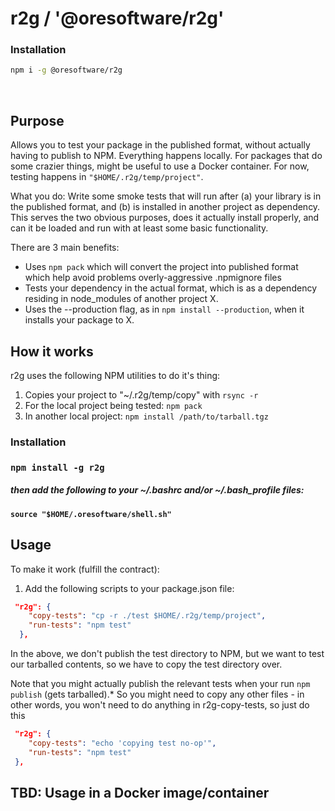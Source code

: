 
# r2g  / '@oresoftware/r2g'

### Installation

```bash
npm i -g @oresoftware/r2g
```

<br>

## Purpose

Allows you to test your package in the published format, without actually having to publish to NPM.
Everything happens locally. For packages that do some crazier things, might be useful to use a Docker container.
For now, testing happens in `"$HOME/.r2g/temp/project"`.

What you do: Write some smoke tests that will run after (a) your library is in the published format, and (b) is
installed in another project as dependency. This serves the two obvious purposes, does it actually install
properly, and can it be loaded and run with at least some basic functionality.

There are 3 main benefits:

* Uses `npm pack` which will convert the project into published format which help avoid problems overly-aggressive .npmignore files
* Tests your dependency in the actual format, which is as a dependency residing in node_modules of another project X.
* Uses the --production flag, as in `npm install --production`, when it installs your package to X.

<p>

## How it works

r2g uses the following NPM utilities to do it's thing:

1. Copies your project to "~/.r2g/temp/copy" with `rsync -r`
2. For the local project being tested: `npm pack`
3. In another local project: `npm install /path/to/tarball.tgz`


### Installation

### `npm install -g r2g`
##### then add the following to your ~/.bashrc and/or ~/.bash_profile files:
#### `source "$HOME/.oresoftware/shell.sh"`


## Usage

To make it work (fulfill the contract):

1. Add the following scripts to your package.json file:

```json
 "r2g": {
    "copy-tests": "cp -r ./test $HOME/.r2g/temp/project",
    "run-tests": "npm test"
  },

```
In the above, we don't publish the test directory to NPM, but we want to test our tarballed contents,
so we have to copy the test directory over.

Note that you might actually publish the relevant tests when your run `npm publish` (gets tarballed).*
So you might need to copy any other files -
in other words, you won't need to do anything in r2g-copy-tests, so just do this


```json
 "r2g": {
    "copy-tests": "echo 'copying test no-op'",
    "run-tests": "npm test"
 },

```




## TBD: Usage in a Docker image/container
